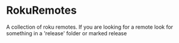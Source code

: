 # RokuRemotes
A collection of roku remotes.
If you are looking for a remote look for something in a 'release' folder or marked release
